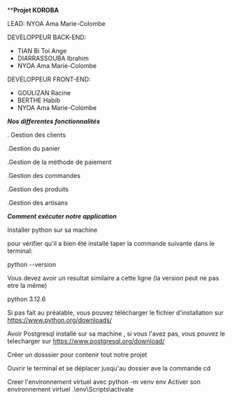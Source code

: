 ******Projet KOROBA****



LEAD: NYOA Ama Marie-Colombe

DEVELOPPEUR BACK-END:
- TIAN Bi Toi Ange
- DIARRASSOUBA Ibrahim
- NYOA Ama Marie-Colombe
  

DEVELOPPEUR FRONT-END:
- GOULIZAN Racine
- BERTHE Habib
- NYOA Ama Marie-Colombe

***Nos differentes fonctionnalités***

. Gestion des clients

.Gestion du panier

.Gestion de la méthode de paiement

.Gestion des commandes

.Gestion des produits

.Gestion des artisans


***Comment exécuter notre application***

 Installer python sur sa machine

pour vérifier qu'il a bien été installé taper la commande suivante dans le terminal:

python --version 

Vous devez avoir un resultat similaire a cette ligne (la version peut ne pas etre la même)

python 3.12.6

Si pas fait au préalable, vous pouvez télécharger le fichier d'installation sur https://www.python.org/downloads/ 


Avoir Postgresql installé sur sa machine , si vous l'avez pas, vous pouvez le telecharger sur https://www.postgresql.org/download/


Créer un dosssier pour contenir tout notre projet

Ouvrir le terminal et se déplacer jusqu'au dossier ave la commande cd 

Creer l'environnement virtuel avec
python -m venv env
Activer son environnement virtuel
.\env\Scripts\activate






